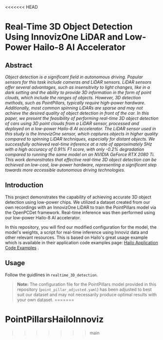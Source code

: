<<<<<<< HEAD
# Real-Time 3D Object Detection Using InnovizOne LiDAR and Low-Power Hailo-8 AI Accelerator

## Abstract

*Object detection is a significant field in autonomous driving. Popular sensors for this task include cameras and LiDAR sensors. LiDAR sensors offer several advantages, such as insensitivity to light changes, like in a dark setting and the ability to provide 3D information in the form of point clouds, which include the ranges of objects. However, 3D detection methods, such as PointPillars, typically require high-power hardware. Additionally, most common spinning LiDARs are sparse and may not achieve the desired quality of object detection in front of the car. In this paper, we present the feasibility of performing real-time 3D object detection of cars using 3D point clouds from a LiDAR sensor, processed and deployed on a low-power Hailo-8 AI accelerator. The LiDAR sensor used in this study is the InnovizOne sensor, which captures objects in higher quality compared to spinning LiDAR techniques, especially for distant objects. We successfully achieved real-time inference at a rate of approximately 5Hz with a high accuracy of 0.91% F1 score, with only -0.2% degradation compared to running the same model on an NVIDIA GeForce RTX 2080 Ti. This work demonstrates that effective real-time 3D object detection can be achieved on low-cost, low-power hardware, representing a significant step towards more accessible autonomous driving technologies.*

## Introduction
This project demonstrates the capability of achieving accurate 3D object detection using low-power chips. We utilized a dataset created from our own recordings with an InnovizOne LiDAR to train the PointPillars model via the OpenPCDet framework. Real-time inference was then performed using our low-power Hailo-8 AI accelerator.

In this repository, you will find our modified configuration for the model, the model's weights, a script for real-time inference using Innoviz data and other relevant resources. This is based on Hailo's great usage example which is available in their application code examples page: [Hailo Application Code Examples](https://github.com/hailo-ai/Hailo-Application-Code-Examples/tree/main)
.

## Usage
Follow the guidlines in ``realtime_3D_detection``.

> **Note:** The configuration file for the PointPillars model provided in this repository (``point_pillar_adjusted.yaml``) has been adjusted to best suit our dataset and may not necessarily produce optimal results with your own dataset.
=======
# PointPillarsHailoInnoviz
>>>>>>> main
